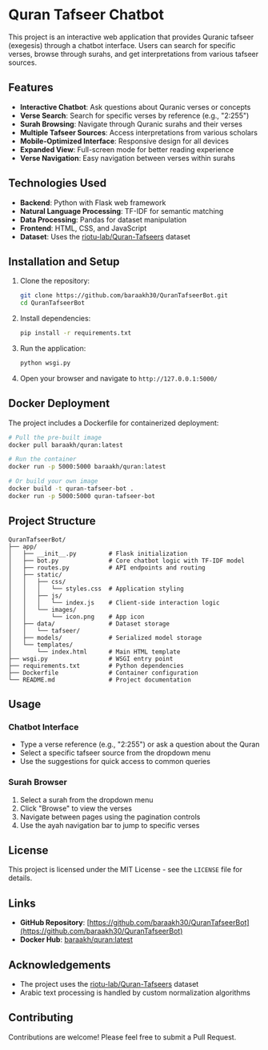 # Quran Tafseer Chatbot

This project is an interactive web application that provides Quranic tafseer (exegesis) through a chatbot interface. Users can search for specific verses, browse through surahs, and get interpretations from various tafseer sources.

## Features

- **Interactive Chatbot**: Ask questions about Quranic verses or concepts
- **Verse Search**: Search for specific verses by reference (e.g., "2:255")
- **Surah Browsing**: Navigate through Quranic surahs and their verses
- **Multiple Tafseer Sources**: Access interpretations from various scholars
- **Mobile-Optimized Interface**: Responsive design for all devices
- **Expanded View**: Full-screen mode for better reading experience
- **Verse Navigation**: Easy navigation between verses within surahs

## Technologies Used

- **Backend**: Python with Flask web framework
- **Natural Language Processing**: TF-IDF for semantic matching
- **Data Processing**: Pandas for dataset manipulation
- **Frontend**: HTML, CSS, and JavaScript
- **Dataset**: Uses the [riotu-lab/Quran-Tafseers](https://huggingface.co/datasets/riotu-lab/Quran-Tafseers) dataset

## Installation and Setup

1. Clone the repository:
   ```bash
   git clone https://github.com/baraakh30/QuranTafseerBot.git
   cd QuranTafseerBot
   ```

2. Install dependencies:
   ```bash
   pip install -r requirements.txt
   ```

3. Run the application:
   ```bash
   python wsgi.py
   ```

4. Open your browser and navigate to `http://127.0.0.1:5000/`

## Docker Deployment

The project includes a Dockerfile for containerized deployment:

```bash
# Pull the pre-built image
docker pull baraakh/quran:latest

# Run the container
docker run -p 5000:5000 baraakh/quran:latest

# Or build your own image
docker build -t quran-tafseer-bot .
docker run -p 5000:5000 quran-tafseer-bot
```

## Project Structure

```
QuranTafseerBot/
├── app/
│   ├── __init__.py         # Flask initialization
│   ├── bot.py              # Core chatbot logic with TF-IDF model
│   ├── routes.py           # API endpoints and routing
│   ├── static/
│   │   ├── css/
│   │   │   └── styles.css  # Application styling
│   │   ├── js/
│   │   │   └── index.js    # Client-side interaction logic
│   │   └── images/
│   │       └── icon.png    # App icon
│   ├── data/               # Dataset storage
│   │   └── tafseer/
│   ├── models/             # Serialized model storage
│   └── templates/
│       └── index.html      # Main HTML template
├── wsgi.py                 # WSGI entry point
├── requirements.txt        # Python dependencies
├── Dockerfile              # Container configuration
└── README.md               # Project documentation
```

## Usage

### Chatbot Interface

- Type a verse reference (e.g., "2:255") or ask a question about the Quran
- Select a specific tafseer source from the dropdown menu
- Use the suggestions for quick access to common queries

### Surah Browser

1. Select a surah from the dropdown menu
2. Click "Browse" to view the verses
3. Navigate between pages using the pagination controls
4. Use the ayah navigation bar to jump to specific verses

## License

This project is licensed under the MIT License - see the `LICENSE` file for details.

## Links

- **GitHub Repository**: [https://github.com/baraakh30/QuranTafseerBot](https://github.com/baraakh30/QuranTafseerBot)
- **Docker Hub**: [baraakh/quran:latest](https://hub.docker.com/r/baraakh/quran)

## Acknowledgements

- The project uses the [riotu-lab/Quran-Tafseers](https://huggingface.co/datasets/riotu-lab/Quran-Tafseers) dataset
- Arabic text processing is handled by custom normalization algorithms

## Contributing

Contributions are welcome! Please feel free to submit a Pull Request.